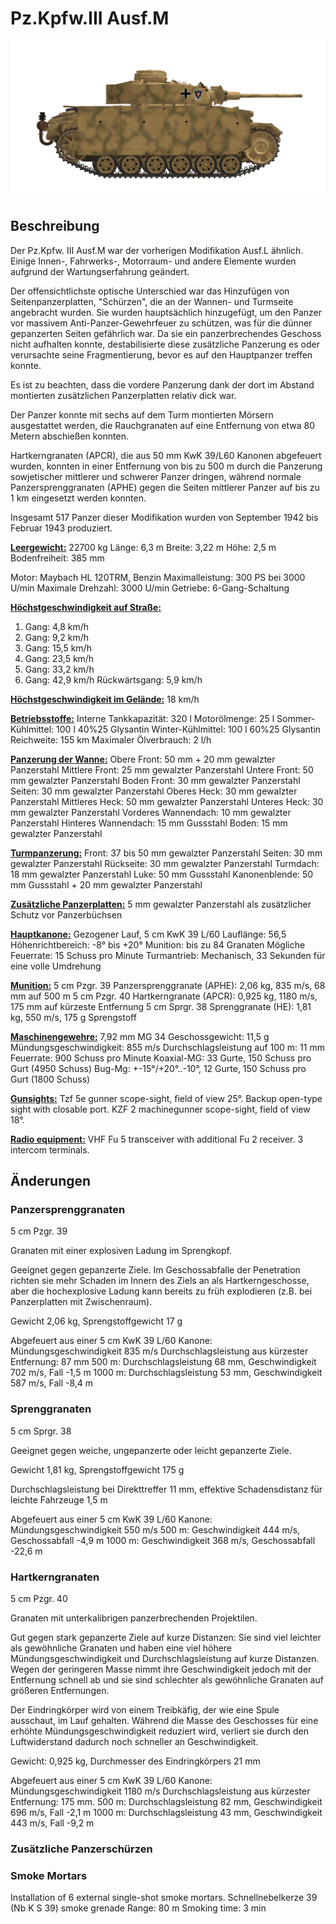 # Pz.Kpfw.III Ausf.M

![_pziii-m](../images/_pziii-m.png)

## Beschreibung

Der Pz.Kpfw. III Ausf.M war der vorherigen Modifikation Ausf.L ähnlich. Einige Innen-, Fahrwerks-, Motorraum- und andere Elemente wurden aufgrund der Wartungserfahrung geändert.

Der offensichtlichste optische Unterschied war das Hinzufügen von Seitenpanzerplatten, "Schürzen", die an der Wannen- und Turmseite angebracht wurden. Sie wurden hauptsächlich hinzugefügt, um den Panzer vor massivem Anti-Panzer-Gewehrfeuer zu schützen, was für die dünner gepanzerten Seiten gefährlich war. Da sie ein panzerbrechendes Geschoss nicht aufhalten konnte, destabilisierte diese zusätzliche Panzerung es oder verursachte seine Fragmentierung, bevor es auf den Hauptpanzer treffen konnte.

Es ist zu beachten, dass die vordere Panzerung dank der dort im Abstand montierten zusätzlichen Panzerplatten relativ dick war.

Der Panzer konnte mit sechs auf dem Turm montierten Mörsern ausgestattet werden, die Rauchgranaten auf eine Entfernung von etwa 80 Metern abschießen konnten.

Hartkerngranaten (APCR), die aus 50 mm KwK 39/L60 Kanonen abgefeuert wurden, konnten in einer Entfernung von bis zu 500 m durch die Panzerung sowjetischer mittlerer und schwerer Panzer dringen, während normale Panzersprenggranaten (APHE) gegen die Seiten mittlerer Panzer auf bis zu 1 km eingesetzt werden konnten.

Insgesamt 517 Panzer dieser Modifikation wurden von September 1942 bis Februar 1943 produziert.

<b><u>Leergewicht:</u></b> 22700 kg
Länge: 6,3 m
Breite: 3,22 m
Höhe: 2,5 m
Bodenfreiheit: 385 mm

Motor: Maybach HL 120TRM, Benzin
Maximalleistung: 300 PS bei 3000 U/min
Maximale Drehzahl: 3000 U/min
Getriebe: 6-Gang-Schaltung

<b><u>Höchstgeschwindigkeit auf Straße:</u></b>
1. Gang: 4,8 km/h
2. Gang: 9,2 km/h
3. Gang: 15,5 km/h
4. Gang: 23,5 km/h
5. Gang: 33,2 km/h
6. Gang: 42,9 km/h
Rückwärtsgang: 5,9 km/h

<b><u>Höchstgeschwindigkeit im Gelände:</u></b> 18 km/h

<b><u>Betriebsstoffe:</u></b>
Interne Tankkapazität: 320 l
Motorölmenge: 25 l
Sommer-Kühlmittel: 100 l 40%25 Glysantin
Winter-Kühlmittel: 100 l 60%25 Glysantin
Reichweite: 155 km
Maximaler Ölverbrauch: 2 l/h

<b><u>Panzerung der Wanne:</u></b>
Obere Front: 50 mm + 20 mm gewalzter Panzerstahl
Mittlere Front: 25 mm gewalzter Panzerstahl
Untere Front: 50 mm gewalzter Panzerstahl
Boden Front: 30 mm gewalzter Panzerstahl
Seiten: 30 mm gewalzter Panzerstahl
Oberes Heck: 30 mm gewalzter Panzerstahl
Mittleres Heck: 50 mm gewalzter Panzerstahl
Unteres Heck: 30 mm gewalzter Panzerstahl
Vorderes Wannendach: 10 mm gewalzter Panzerstahl
Hinteres Wannendach: 15 mm Gussstahl
Boden: 15 mm gewalzter Panzerstahl

<b><u>Turmpanzerung:</u></b>
Front: 37 bis 50 mm gewalzter Panzerstahl
Seiten: 30 mm gewalzter Panzerstahl
Rückseite: 30 mm gewalzter Panzerstahl
Turmdach: 18 mm gewalzter Panzerstahl
Luke: 50 mm Gussstahl
Kanonenblende: 50 mm Gussstahl + 20 mm gewalzter Panzerstahl

<b><u>Zusätzliche Panzerplatten:</u></b>
5 mm gewalzter Panzerstahl als zusätzlicher Schutz vor Panzerbüchsen

<b><u>Hauptkanone:</u></b> Gezogener Lauf, 5 cm KwK 39 L/60
Lauflänge: 56,5
Höhenrichtbereich: -8° bis +20°
Munition: bis zu 84 Granaten
Mögliche Feuerrate: 15 Schuss pro Minute
Turmantrieb: Mechanisch, 33 Sekunden für eine volle Umdrehung

<b><u>Munition:</u></b>
5 cm Pzgr. 39 Panzersprenggranate (APHE): 2,06 kg, 835 m/s, 68 mm auf 500 m
5 cm Pzgr. 40 Hartkerngranate (APCR): 0,925 kg, 1180 m/s, 175 mm auf kürzeste Entfernung
5 cm Sprgr. 38 Sprenggranate (HE): 1,81 kg, 550 m/s, 175 g Sprengstoff

<b><u>Maschinengewehre:</u></b> 7,92 mm MG 34
Geschossgewicht: 11,5 g
Mündungsgeschwindigkeit: 855 m/s
Durchschlagsleistung auf 100 m: 11 mm
Feuerrate: 900 Schuss pro Minute
Koaxial-MG: 33 Gurte, 150 Schuss pro Gurt (4950 Schuss)
Bug-Mg: +-15°/+20°..-10°, 12 Gurte, 150 Schuss pro Gurt (1800 Schuss)

<b><u>Gunsights:</u></b>
Tzf 5e gunner scope-sight, field of view 25°.
Backup open-type sight with closable port.
KZF 2 machinegunner scope-sight, field of view 18°.

<b><u>Radio equipment:</u></b>
VHF Fu 5 transceiver with additional Fu 2 receiver.
3 intercom terminals.


## Änderungen


### Panzersprenggranaten

5 cm Pzgr. 39

Granaten mit einer explosiven Ladung im Sprengkopf.

Geeignet gegen gepanzerte Ziele. Im Geschossabfalle der Penetration richten sie mehr Schaden im Innern des Ziels an als Hartkerngeschosse, aber die hochexplosive Ladung kann bereits zu früh explodieren (z.B. bei Panzerplatten mit Zwischenraum).

Gewicht 2,06 kg, Sprengstoffgewicht 17 g

Abgefeuert aus einer 5 cm KwK 39 L/60 Kanone:
Mündungsgeschwindigkeit 835 m/s
Durchschlagsleistung aus kürzester Entfernung: 87 mm
500 m: Durchschlagsleistung 68 mm, Geschwindigkeit 702 m/s, Fall -1,5 m
1000 m: Durchschlagsleistung 53 mm, Geschwindigkeit 587 m/s, Fall -8,4 m


### Sprenggranaten

5 cm Sprgr. 38

Geeignet gegen weiche, ungepanzerte oder leicht gepanzerte Ziele.

Gewicht 1,81 kg, Sprengstoffgewicht 175 g

Durchschlagsleistung bei Direkttreffer 11 mm, effektive Schadensdistanz für leichte Fahrzeuge 1,5 m

Abgefeuert aus einer 5 cm KwK 39 L/60 Kanone:
Mündungsgeschwindigkeit 550 m/s
500 m: Geschwindigkeit 444 m/s, Geschossabfall -4,9 m
1000 m: Geschwindigkeit 368 m/s, Geschossabfall -22,6 m


### Hartkerngranaten

5 cm Pzgr. 40

Granaten mit unterkalibrigen panzerbrechenden Projektilen.

Gut gegen stark gepanzerte Ziele auf kurze Distanzen: Sie sind viel leichter als gewöhnliche Granaten und haben eine viel höhere Mündungsgeschwindigkeit und Durchschlagsleistung auf kurze Distanzen. Wegen der geringeren Masse nimmt ihre Geschwindigkeit jedoch mit der Entfernung schnell ab und sie sind schlechter als gewöhnliche Granaten auf größeren Entfernungen.

Der Eindringkörper wird von einem Treibkäfig, der wie eine Spule ausschaut, im Lauf gehalten. Während die Masse des Geschosses für eine erhöhte Mündungsgeschwindigkeit reduziert wird, verliert sie durch den Luftwiderstand dadurch noch schneller an Geschwindigkeit.

Gewicht: 0,925 kg, Durchmesser des Eindringkörpers 21 mm

Abgefeuert aus einer 5 cm KwK 39 L/60 Kanone:
Mündungsgeschwindigkeit 1180 m/s
Durchschlagsleistung aus kürzester Entfernung: 175 mm.
500 m: Durchschlagsleistung 82 mm, Geschwindigkeit 696 m/s, Fall -2,1 m
1000 m: Durchschlagsleistung 43 mm, Geschwindigkeit 443 m/s, Fall -9,2 m


### Zusätzliche Panzerschürzen


### Smoke Mortars

Installation of 6 external single-shot smoke mortars.
Schnellnebelkerze 39 (Nb K S 39) smoke grenade
Range: 80 m
Smoking time: 3 min